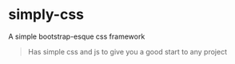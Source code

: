 # simply-css
A simple bootstrap-esque css framework

> Has simple css and js to give you a good start to any project